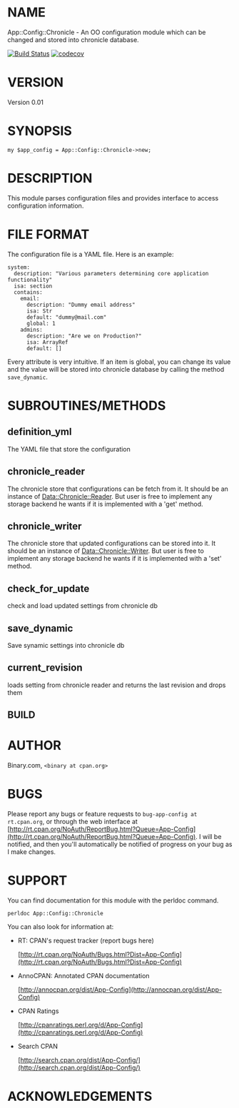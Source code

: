 # NAME

App::Config::Chronicle - An OO configuration module which can be changed and stored into chronicle database.

[![Build Status](https://travis-ci.org/binary-com/perl-App-Config-Chronicle.svg?branch=master)](https://travis-ci.org/binary-com/perl-App-Config-Chronicle)
[![codecov](https://codecov.io/gh/binary-com/perl-App-Config-Chronicle/branch/master/graph/badge.svg)](https://codecov.io/gh/binary-com/perl-App-Config-Chronicle)

# VERSION

Version 0.01

# SYNOPSIS

    my $app_config = App::Config::Chronicle->new;

# DESCRIPTION

This module parses configuration files and provides interface to access
configuration information.

# FILE FORMAT

The configuration file is a YAML file. Here is an example:

    system:
      description: "Various parameters determining core application functionality"
      isa: section
      contains:
        email:
          description: "Dummy email address"
          isa: Str
          default: "dummy@mail.com"
          global: 1
        admins:
          description: "Are we on Production?"
          isa: ArrayRef
          default: []

Every attribute is very intuitive. If an item is global, you can change its value and the value will be stored into chronicle database by calling the method `save_dynamic`.

# SUBROUTINES/METHODS

## definition\_yml

The YAML file that store the configuration

## chronicle\_reader

The chronicle store that configurations can be fetch from it. It should be an instance of [Data::Chronicle::Reader](https://metacpan.org/pod/Data::Chronicle::Reader).
But user is free to implement any storage backend he wants if it is implemented with a 'get' method.

## chronicle\_writer

The chronicle store that updated configurations can be stored into it. It should be an instance of [Data::Chronicle::Writer](https://metacpan.org/pod/Data::Chronicle::Writer).
But user is free to implement any storage backend he wants if it is implemented with a 'set' method.

## check\_for\_update

check and load updated settings from chronicle db

## save\_dynamic

Save synamic settings into chronicle db

## current\_revision

loads setting from chronicle reader and returns the last revision and drops them

## BUILD

# AUTHOR

Binary.com, `<binary at cpan.org>`

# BUGS

Please report any bugs or feature requests to `bug-app-config at rt.cpan.org`, or through
the web interface at [http://rt.cpan.org/NoAuth/ReportBug.html?Queue=App-Config](http://rt.cpan.org/NoAuth/ReportBug.html?Queue=App-Config).  I will be notified, and then you'll
automatically be notified of progress on your bug as I make changes.

# SUPPORT

You can find documentation for this module with the perldoc command.

    perldoc App::Config::Chronicle

You can also look for information at:

- RT: CPAN's request tracker (report bugs here)

    [http://rt.cpan.org/NoAuth/Bugs.html?Dist=App-Config](http://rt.cpan.org/NoAuth/Bugs.html?Dist=App-Config)

- AnnoCPAN: Annotated CPAN documentation

    [http://annocpan.org/dist/App-Config](http://annocpan.org/dist/App-Config)

- CPAN Ratings

    [http://cpanratings.perl.org/d/App-Config](http://cpanratings.perl.org/d/App-Config)

- Search CPAN

    [http://search.cpan.org/dist/App-Config/](http://search.cpan.org/dist/App-Config/)

# ACKNOWLEDGEMENTS
